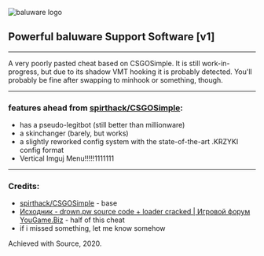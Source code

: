 ![baluware logo](https://i.imgur.com/vgwNdLC.png)

## Powerful baluware  Support Software [v1]

------

A very poorly pasted cheat based on CSGOSimple. It is still work-in-progress, but due to its shadow VMT hooking it is probably detected. You'll probably be fine after swapping to minhook or something, though.

------

### features ahead from [spirthack/CSGOSimple](https://github.com/spirthack/CSGOSimple):

- has a pseudo-legitbot (still better than millionware)
- a skinchanger (barely, but works)
- a slightly reworked config system with the state-of-the-art .KRZYKI config format
- Vertical Imguj Menu!!!!!1111111

------

### Credits:

- [spirthack/CSGOSimple](https://github.com/spirthack/CSGOSimple) - base
- [Исходник - drown.pw source code + loader cracked | Игровой форум YouGame.Biz](https://yougame.biz/threads/170969/) - half of this cheat
- if i missed something, let me know somehow



Achieved with Source, 2020.

